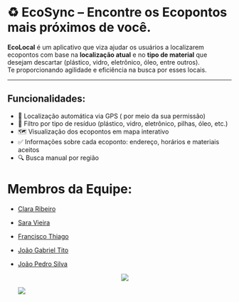 # ♻️ EcoSync – Encontre os Ecopontos mais próximos de você.

**EcoLocal** é um aplicativo que viza ajudar os usuários a localizarem ecopontos com base na **localização atual** e no **tipo de material** que desejam descartar (plástico, vidro, eletrônico, óleo, entre outros).  
Te proporcionando agilidade e eficiência na busca por esses locais. 

---

##  Funcionalidades:

- 📍 Localização automática via GPS ( por meio da sua permissão) 
- 🚯 Filtro por tipo de resíduo (plástico, vidro, eletrônico, pilhas, óleo, etc.)
- 🗺️ Visualização dos ecopontos em mapa interativo
- ✅ Informações sobre cada ecoponto: endereço, horários e materiais aceitos
- 🔍 Busca manual por região


# Membros da Equipe:
- [Clara Ribeiro ](https://github.com/ClaraRibeiro09)
  
- [Sara Vieira](https://github.com/saravs858)

- [Francisco Thiago](https://github.com/thhiago09)

- [João Gabriel Tito](https://github.com/joaogtito)

- [João Pedro Silva](https://github.com/joaopedrosilva23)

  <p align="center">
  <a href = "mailto:ecosyncofficial@gmail.com"><img src="https://img.shields.io/badge/Gmail-D14836?style=for-the-badge&logo=gmail&logoColor=white" target="_blank"></a>


  <a href = "https://trello.com/b/bVJySE7u/ecosync"><img src="https://img.shields.io/badge/Trello-%23026AA7.svg?style=for-the-badge&logo=Trello&logoColor=white" target="_blank"></a>
  
</p>
